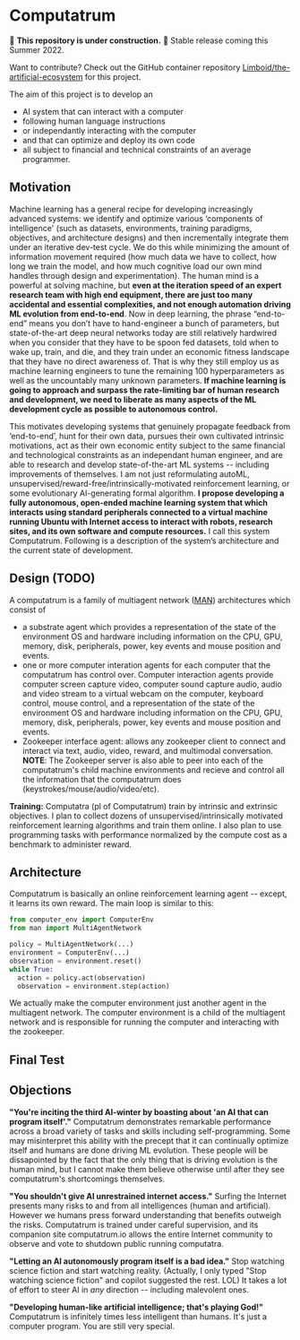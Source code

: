 # Computatrum

:construction: **This repository is under construction.** :construction: Stable release coming this Summer 2022.

Want to contribute? Check out the GitHub container repository [Limboid/the-artificial-ecosystem](https://github.com/Limboid/the-artificial-ecosystem) for this project.

The aim of this project is to develop an
- AI system that can interact with a computer
- following human language instructions
- or independantly interacting with the computer
- and that can optimize and deploy its own code
- all subject to financial and technical constraints of an average programmer.

## Motivation

Machine learning has a general recipe for developing increasingly advanced systems: we identify and optimize various ‘components of intelligence' (such as datasets, environments, training paradigms, objectives, and architecture designs) and then incrementally integrate them under an iterative dev-test cycle. We do this while minimizing the amount of information movement required (how much data we have to collect, how long we train the model, and how much cognitive load our own mind handles through design and experimentation). The human mind is a powerful at solving machine, but **even at the iteration speed of an expert research team with high end equipment, there are just too many accidental and essential complexities, and not enough automation driving ML evolution from end-to-end**. Now in deep learning, the phrase “end-to-end” means you don’t have to hand-engineer a bunch of parameters, but state-of-the-art deep neural networks today are still relatively hardwired when you consider that they have to be spoon fed datasets, told when to wake up, train, and die, and they train under an economic fitness landscape that they have no direct awareness of. That is why they still employ us as machine learning engineers to tune the remaining 100 hyperparameters as well as the uncountably many unknown parameters. **If machine learning is going to approach and surpass the rate-limiting bar of human research and development, we need to liberate as many aspects of the ML development cycle as possible to autonomous control.**

This motivates developing systems that genuinely propagate feedback from ‘end-to-end’, hunt for their own data, pursues their own cultivated intrinsic motivations, act as their own economic entity subject to the same financial and technological constraints as an independant human engineer, and are able to research and develop state-of-the-art ML systems -- including improvements of themselves. I am not just reformulating autoML, unsupervised/reward-free/intrinsically-motivated reinforcement learning, or some evolutionary AI-generating formal algorithm. **I propose developing a fully autonomous, open-ended machine learning system that which interacts using standard peripherals connected to a virtual machine running Ubuntu with Internet access to interact with robots, research sites, and its own software and compute resources.** I call this system Computatrum. Following is a description of the system’s architecture and the current state of development.

## Design (TODO)

A computatrum is a family of multiagent network ([MAN](/projects/the-multi-agent-network)) architectures which consist of

- a substrate agent which provides a representation of the state of the environment OS and hardware including information on the CPU, GPU, memory, disk, peripherals, power, key events and mouse position and events.
- one or more computer interation agents for each computer that the computatrum has control over. Computer interaction agents provide computer screen capture video, computer sound capture audio, audio and video stream to a virtual webcam on the computer, keyboard control, mouse control, and a representation of the state of the environment OS and hardware including information on the CPU, GPU, memory, disk, peripherals, power, key events and mouse position and events.
- Zookeeper interface agent: allows any zookeeper client to connect and interact via text, audio, video, reward, and multimodal conversation. **NOTE**: The Zookeeper server is also able to peer into each of the computatrum's child machine environments and recieve and control all the information that the computatrum does (keystrokes/mouse/audio/video/etc).

**Training:** Computatra (pl of Computatrum) train by intrinsic and extrinsic objectives. I plan to collect dozens of unsupervised/intrinsically motivated reinforcement learning algorithms and train them online. I also plan to use programming tasks with performance normalized by the compute cost as a benchmark to administer reward.

## Architecture

Computatrum is basically an online reinforcement learning agent -- except, it learns its own reward. The main loop is similar to this:

```python
from computer_env import ComputerEnv
from man import MultiAgentNetwork

policy = MultiAgentNetwork(...)
environment = ComputerEnv(...)
observation = environment.reset()
while True:
  action = policy.act(observation)
  observation = environment.step(action)
```

We actually make the computer environment just another agent in the multiagent network. The computer environment is a child of the multiagent network and is responsible for running the computer and interacting with the zookeeper.

## Final Test



## Objections

**"You're inciting the third AI-winter by boasting about 'an AI that can program itself'."** Computatrum demonstrates remarkable performance across a broad variety of tasks and skills including self-programming. Some may misinterpret this ability with the precept that it can continually optimize itself and humans are done driving ML evolution. These people will be dissapointed by the fact that the only thing that is driving evolution is the human mind, but I cannot make them believe otherwise until after they see computatrum's shortcomings themselves.

**"You shouldn't give AI unrestrained internet access."** Surfing the Internet presents many risks to and from all intelligences (human and artificial). However we humans press forward understanding that benefits outweigh the risks. Computatrum is trained under careful supervision, and its companion site computatrum.io allows the entire Internet community to observe and vote to shutdown public running computatra.

**"Letting an AI autonomously program itself is a bad idea."** Stop watching science fiction and start watching reality. (Actually, I only typed "Stop watching science fiction" and copilot suggested the rest. LOL) It takes a lot of effort to steer AI in *any* direction -- including malevolent ones.

**"Developing human-like artificial intelligence; that's playing God!"** Computatrum is infinitely times less intelligent than humans. It's just a computer program. You are still very special.
